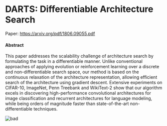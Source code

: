 # DARTS: Differentiable Architecture Search

Paper: https://arxiv.org/pdf/1806.09055.pdf

#### Abstract
This paper addresses the scalability challenge of architecture search by formulating
the task in a differentiable manner. Unlike conventional approaches of applying evolution
or reinforcement learning over a discrete and non-differentiable search space,
our method is based on the continuous relaxation of the architecture representation,
allowing efficient search of the architecture using gradient descent. Extensive experiments
on CIFAR-10, ImageNet, Penn Treebank and WikiText-2 show that our
algorithm excels in discovering high-performance convolutional architectures for
image classification and recurrent architectures for language modeling, while being
orders of magnitude faster than state-of-the-art non-differentiable techniques.

![bad](https://raw.githubusercontent.com/quark0/darts/master/img/darts.png)
